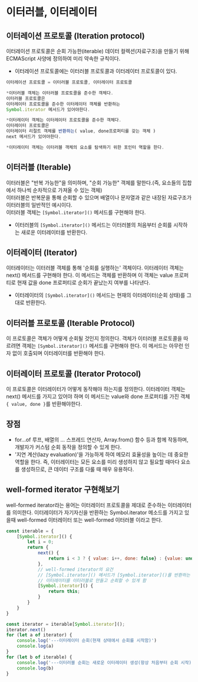 # 이터러블, 이터레이터

## 이터레이션 프로토콜 (Iteration protocol)
이터레이션 프로토콜은 순회 가능한(iterable) 데이터 컬렉션(자료구조)을 만들기 위해 ECMAScript 사양에 정의하여 미리 약속한 규칙이다.

- 이터레이션 프로토콜에는 이터러블 프로토콜과 이터레이터 프로토콜이 있다.

```javascript
이터레이션 프로토콜 = 이터러블 프로토콜, 이터레이터 프로토콜

*이터러블 객체는 이터러블 프로토콜을 준수한 객체다.
이터러블 프로토콜은 
이터레이터 프로토콜을 준수한 이터레이터 객체를 반환하는 
Symbol.iterator 메서드가 있어야한다.

*이터레이터 객체는 이터레이터 프로토콜을 준수한 객체다.
이터레이터 프로토콜은 
이터레이터 리절트 객체를 반환하는( value, done프로퍼티를 갖는 객체 )
next 메서드가 있어야한다.

*이터레이터 객체는 이터러블 객체의 요소를 탐색하기 위한 포인터 역할을 한다.
```

## 이터러블 (Iterable)

이터러블은 "반복 가능한"을 의미하며, "순회 가능한" 객체를 말한다.(즉, 요소들의 집합에서 하나씩 순차적으로 가져올 수 있는 객체)<br/> 
이터러블은 반복문을 통해 순회할 수 있으며 배열이나 문자열과 같은 내장된 자료구조가 이터러블의 일반적인 예시이다.<br/> 
이터러블 객체는 `[Symbol.iterator]()` 메서드를 구현해야 한다.
- 이터러블의 `[Symbol.iterator]()` 메서드는 이터러블의 처음부터 순회를 시작하는 새로운 이터레이터를 반환한다.

## 이터레이터 (Iterator)
이터레이터는 이터러블 객체를 통해 '순회를 실행하는' 객체이다.
이터레이터 객체는 next() 메서드를 구현해야 한다.
이 메서드는 객체를 반환하며 이 객체는 value 프로퍼티로 현재 값을 done 프로퍼티로 순회가 끝났는지 여부를 나타낸다.
- 이터레이터의 `[Symbol.iterator]()` 메서드는 현재의 이터레이터(순회 상태)를 그대로 반환한다.

## 이터러블 프로토콜 (Iterable Protocol)
이 프로토콜은 객체가 어떻게 순회될 것인지 정의한다.
객체가 이터러블 프로토콜을 따르려면 객체는 `[Symbol.iterator]()` 메서드를 구현해야 한다. 
이 메서드는 아무런 인자 없이 호출되며 이터레이터를 반환해야 한다.

## 이터레이터 프로토콜 (Iterator Protocol)
이 프로토콜은 이터레이터가 어떻게 동작해야 하는지를 정의한다.
이터레이터 객체는 next() 메서드를 가지고 있어야 하며
이 메서드는 value와 done 프로퍼티를 가진 객체 `{ value, done }`를 반환해야한다.

## 장점
- for...of 루프, 배열의 ... 스프레드 연산자, Array.from() 함수 등과 함께 작동하며, 개발자가 커스텀 순회 동작을 정의할 수 있게 한다.
- '지연 계산(lazy evaluation)'을 가능하게 하여 메모리 효율성을 높이는 데 중요한 역할을 한다. 
즉, 이터레이터는 모든 요소를 미리 생성하지 않고 필요할 때마다 요소를 생성하므로, 큰 데이터 구조를 다룰 때 매우 유용하다.

## well-formed iterator 구현해보기
well-formed iterator라는 용어는 이터레이터 프로토콜을 제대로 준수하는 이터레이터를 의미한다.
이터레이터가 자기자신을 반환하는 Symbol.iterator 메소드를 가지고 있을때 well-formed 이터레이터 또는 well-formed 이터러블 이라고 한다.

```javascript
const iterable = {
    [Symbol.iterator]() {
        let i = 0;
        return {
            next() {
                return i < 3 ? { value: i++, done: false} : {value: undefined, done: true}
            },
            // well-formed iterator의 요건
            // [Symbol.iterator]() 메서드가 [Symbol.iterator]()를 반환하는 것은
            // 이터레이터를 이터러블로 만들고 순회할 수 있게 함
            [Symbol.iterator]() {
                return this;
            }
        }
    }
}

const iterator = iterable[Symbol.iterator]();
iterator.next()
for (let a of iterator) {
    console.log('---이터레이터 순회(현재 상태에서 순회를 시작함)')
    console.log(a)
}
for (let b of iterable) {
    console.log('---이터러블 순회는 새로운 이터레이터 생성(항상 처음부터 순회 시작)')
    console.log(b)
}
```
